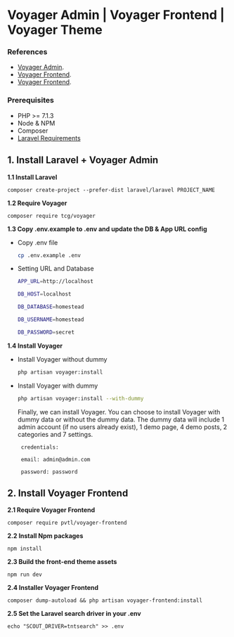 # Voyager Admin | Voyager Frontend | Voyager Theme

### References

- [Voyager Admin](https://docs.laravelvoyager.com/getting-started/installation).
- [Voyager Frontend](https://github.com/pvtl/voyager-frontend).
- [Voyager Frontend](https://github.com/thedevdojo/voyager-themes).

### Prerequisites

- PHP >= 7.1.3
- Node & NPM
- Composer
- [Laravel Requirements](https://laravel.com/docs/installation)

## 1. Install Laravel + Voyager Admin

__1.1 Install Laravel__

    composer create-project --prefer-dist laravel/laravel PROJECT_NAME
    
__1.2 Require Voyager__
    
    composer require tcg/voyager
    
__1.3 Copy .env.example to .env and update the DB & App URL config__

- Copy .env file   

    ```bash
    cp .env.example .env 
    ``` 
      
- Setting URL and Database 

     ```bash
    APP_URL=http://localhost
    
    DB_HOST=localhost
    
    DB_DATABASE=homestead
    
    DB_USERNAME=homestead
    
    DB_PASSWORD=secret  
    ```
       
__1.4 Install Voyager__

- Install Voyager without dummy

    ```bash
    php artisan voyager:install
    ```
 
 - Install Voyager with dummy
 
    ```bash
    php artisan voyager:install --with-dummy
    ```
    
    Finally, we can install Voyager. You can choose to install Voyager with dummy data or without the dummy data. The dummy data will include 1 admin account (if no users already exist), 1 demo page, 4 demo posts, 2 categories and 7 settings.
 
        credentials:
           
        email: admin@admin.com
     
        password: password
    
## 2. Install Voyager Frontend

__2.1 Require Voyager Frontend__

    composer require pvtl/voyager-frontend
 
__2.2 Install Npm packages__
 
    npm install
        
__2.3 Build the front-end theme assets__

    npm run dev
    
__2.4 Installer Voyager Frontend__

    composer dump-autoload && php artisan voyager-frontend:install

__2.5 Set the Laravel search driver in your .env__

    echo "SCOUT_DRIVER=tntsearch" >> .env
